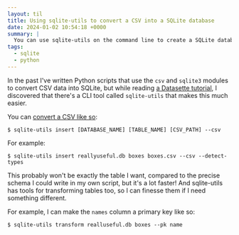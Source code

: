 ```yaml
---
layout: til
title: Using sqlite-utils to convert a CSV into a SQLite database
date: 2024-01-02 10:54:18 +0000
summary: |
  You can use sqlite-utils on the command line to create a SQLite database from a CSV file.
tags:
  - sqlite
  - python
---
```


In the past I've written Python scripts that use the `csv` and `sqlite3` modules to convert CSV data into SQLite, but while reading [a Datasette tutorial][tutorial], I discovered that there's a CLI tool called `sqlite-utils` that makes this much easier.

You can [convert a CSV like so][insert_csv]:

```console
$ sqlite-utils insert [DATABASE_NAME] [TABLE_NAME] [CSV_PATH] --csv
```

For example:

```console
$ sqlite-utils insert reallyuseful.db boxes boxes.csv --csv --detect-types
```

This probably won't be exactly the table I want, compared to the precise schema I could write in my own script, but it's a lot faster!
And sqlite-utils has tools for transforming tables too, so I can finesse them if I need something different.

For example, I can make the `names` column a primary key like so:

```console
$ sqlite-utils transform realluseful.db boxes --pk name
```

[tutorial]: https://datasette.io/tutorials/clean-data
[insert_csv]: https://sqlite-utils.datasette.io/en/stable/cli.html#inserting-csv-or-tsv-data
